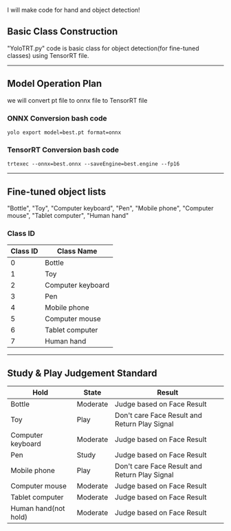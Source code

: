 I will make code for hand and object detection!  

## Basic Class Construction  
"YoloTRT.py" code is basic class for object detection(for fine-tuned classes) using TensorRT file.

---
## Model Operation Plan
we will convert pt file to onnx file to TensorRT file

### ONNX Conversion bash code
```
yolo export model=best.pt format=onnx
```

### TensorRT Conversion bash code
```
trtexec --onnx=best.onnx --saveEngine=best.engine --fp16
```
---
## Fine-tuned object lists
"Bottle", "Toy", "Computer keyboard", "Pen", "Mobile phone", "Computer mouse", "Tablet computer", "Human hand" <br/>

### Class ID 

| Class ID | Class Name | 
|------|----------------------------------|
| 0 | Bottle   |
| 1 | Toy  |
| 2 | Computer keyboard | 
| 3 | Pen  |
| 4 | Mobile phone  |
| 5 | Computer mouse  |
| 6 | Tablet computer  |
| 7 | Human hand  |

---
## Study & Play Judgement Standard
| Hold | State | Result |
|------|----------------------------------|---------------|
| Bottle   | Moderate | Judge based on Face Result |
| Toy  | Play | Don't care Face Result and Return Play Signal |
| Computer keyboard | Moderate | Judge based on Face Result |
| Pen  | Study | Judge based on Face Result |
| Mobile phone  | Play | Don't care Face Result and Return Play Signal |
| Computer mouse  | Moderate | Judge based on Face Result |
| Tablet computer  | Moderate | Judge based on Face Result |
| Human hand(not hold)  | Moderate | Judge based on Face Result |
